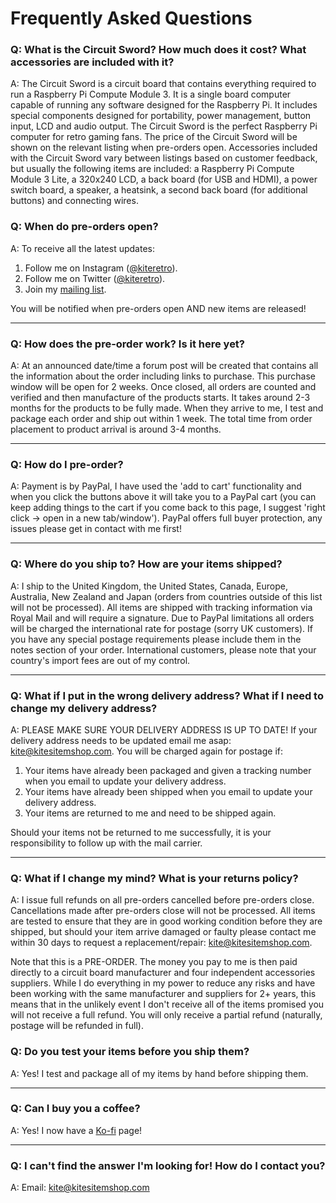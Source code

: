 # Frequently Asked Questions

### Q: What is the Circuit Sword? How much does it cost? What accessories are included with it?
A: The Circuit Sword is a circuit board that contains everything required to run a Raspberry Pi Compute Module 3. It is a single board computer capable of running any software designed for the Raspberry Pi. It includes special components designed for portability, power management, button input, LCD and audio output. The Circuit Sword is the perfect Raspberry Pi computer for retro gaming fans. The price of the Circuit Sword will be shown on the relevant listing when pre-orders open. Accessories included with the Circuit Sword vary between listings based on customer feedback, but usually the following items are included: a Raspberry Pi Compute Module 3 Lite, a 320x240 LCD, a back board (for USB and HDMI), a power switch board, a speaker, a heatsink, a second back board (for additional buttons) and connecting wires.

### Q: When do pre-orders open?
A: To receive all the latest updates:
1. Follow me on Instagram ([@kiteretro](https://www.instagram.com/kiteretro/)).
2. Follow me on Twitter ([@kiteretro](https://twitter.com/kiteretro)).
3. Join my [mailing list](https://goo.gl/forms/e97uUvPOfUxPWdz82).

You will be notified when pre-orders open AND new items are released!

***
### Q: How does the pre-order work? Is it here yet?
A: At an announced date/time a forum post will be created that contains all the information about the order including links to purchase. This purchase window will be open for 2 weeks. Once closed, all orders are counted and verified and then manufacture of the products starts. It takes around 2-3 months for the products to be fully made. When they arrive to me, I test and package each order and ship out within 1 week. The total time from order placement to product arrival is around 3-4 months.

***
### Q: How do I pre-order?
A: Payment is by PayPal, I have used the 'add to cart' functionality and when you click the buttons above it will take you to a PayPal cart (you can keep adding things to the cart if you come back to this page, I suggest 'right click -> open in a new tab/window'). PayPal offers full buyer protection, any issues please get in contact with me first!

***
### Q: Where do you ship to? How are your items shipped?
A: I ship to the United Kingdom, the United States, Canada, Europe, Australia, New Zealand and Japan (orders from countries outside of this list will not be processed). All items are shipped with tracking information via Royal Mail and will require a signature. Due to PayPal limitations all orders will be charged the international rate for postage (sorry UK customers). If you have any special postage requirements please include them in the notes section of your order. International customers, please note that your country's import fees are out of my control.

***
### Q: What if I put in the wrong delivery address? What if I need to change my delivery address?
A: PLEASE MAKE SURE YOUR DELIVERY ADDRESS IS UP TO DATE! If your delivery address needs to be updated email me asap: kite@kitesitemshop.com. You will be charged again for postage if:
1. Your items have already been packaged and given a tracking number when you email to update your delivery address.
2. Your items have already been shipped when you email to update your delivery address.
3. Your items are returned to me and need to be shipped again.

Should your items not be returned to me successfully, it is your responsibility to follow up with the mail carrier.

***
### Q: What if I change my mind? What is your returns policy?
A: I issue full refunds on all pre-orders cancelled before pre-orders close. Cancellations made after pre-orders close will not be processed. All items are tested to ensure that they are in good working condition before they are shipped, but should your item arrive damaged or faulty please contact me within 30 days to request a replacement/repair: kite@kitesitemshop.com.

Note that this is a PRE-ORDER. The money you pay to me is then paid directly to a circuit board manufacturer and four independent accessories suppliers. While I do everything in my power to reduce any risks and have been working with the same manufacturer and suppliers for 2+ years, this means that in the unlikely event I don't receive all of the items promised you will not receive a full refund. You will only receive a partial refund (naturally, postage will be refunded in full).

### Q: Do you test your items before you ship them?
A: Yes! I test and package all of my items by hand before shipping them.

***
### Q: Can I buy you a coffee?
A: Yes! I now have a [Ko-fi](https://ko-fi.com/kiteretro) page!

***
### Q: I can't find the answer I'm looking for! How do I contact you?
A: Email: kite@kitesitemshop.com